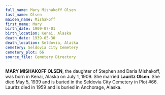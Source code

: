 ```yaml
---
full_name: Mary Mishakoff Olsen
last_name: Olsen
maiden_name: Mishakoff
first_name: Mary
birth_date: 1909-07-01
birth_location: Kenai, Alaska
death_date: 1939-05-30
death_location: Seldovia, Alaska
cemetery: Seldovia City Cemetery
cemetery_plot: 66
source_file: Cemetery Directory
---
```

**MARY MISHAKOFF OLSEN**, the daughter of Stephen and Daria Mishakoff, was born in Kenai, Alaska on July 1, 1909. She married **Lauritz Olsen**.  She died May 5, 1939 and is buried in the Seldovia City Cemetery in Plot #66. Lauritz died in 1959 and is buried in Anchorage, Alaska.
